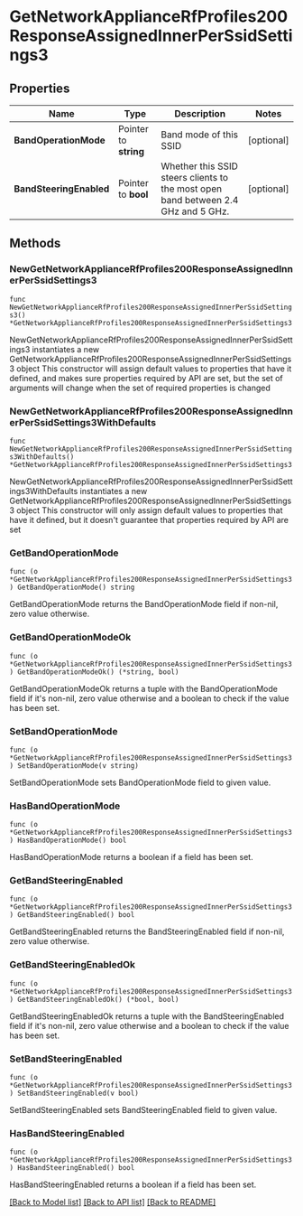# GetNetworkApplianceRfProfiles200ResponseAssignedInnerPerSsidSettings3

## Properties

Name | Type | Description | Notes
------------ | ------------- | ------------- | -------------
**BandOperationMode** | Pointer to **string** | Band mode of this SSID | [optional] 
**BandSteeringEnabled** | Pointer to **bool** | Whether this SSID steers clients to the most open band between 2.4 GHz and 5 GHz. | [optional] 

## Methods

### NewGetNetworkApplianceRfProfiles200ResponseAssignedInnerPerSsidSettings3

`func NewGetNetworkApplianceRfProfiles200ResponseAssignedInnerPerSsidSettings3() *GetNetworkApplianceRfProfiles200ResponseAssignedInnerPerSsidSettings3`

NewGetNetworkApplianceRfProfiles200ResponseAssignedInnerPerSsidSettings3 instantiates a new GetNetworkApplianceRfProfiles200ResponseAssignedInnerPerSsidSettings3 object
This constructor will assign default values to properties that have it defined,
and makes sure properties required by API are set, but the set of arguments
will change when the set of required properties is changed

### NewGetNetworkApplianceRfProfiles200ResponseAssignedInnerPerSsidSettings3WithDefaults

`func NewGetNetworkApplianceRfProfiles200ResponseAssignedInnerPerSsidSettings3WithDefaults() *GetNetworkApplianceRfProfiles200ResponseAssignedInnerPerSsidSettings3`

NewGetNetworkApplianceRfProfiles200ResponseAssignedInnerPerSsidSettings3WithDefaults instantiates a new GetNetworkApplianceRfProfiles200ResponseAssignedInnerPerSsidSettings3 object
This constructor will only assign default values to properties that have it defined,
but it doesn't guarantee that properties required by API are set

### GetBandOperationMode

`func (o *GetNetworkApplianceRfProfiles200ResponseAssignedInnerPerSsidSettings3) GetBandOperationMode() string`

GetBandOperationMode returns the BandOperationMode field if non-nil, zero value otherwise.

### GetBandOperationModeOk

`func (o *GetNetworkApplianceRfProfiles200ResponseAssignedInnerPerSsidSettings3) GetBandOperationModeOk() (*string, bool)`

GetBandOperationModeOk returns a tuple with the BandOperationMode field if it's non-nil, zero value otherwise
and a boolean to check if the value has been set.

### SetBandOperationMode

`func (o *GetNetworkApplianceRfProfiles200ResponseAssignedInnerPerSsidSettings3) SetBandOperationMode(v string)`

SetBandOperationMode sets BandOperationMode field to given value.

### HasBandOperationMode

`func (o *GetNetworkApplianceRfProfiles200ResponseAssignedInnerPerSsidSettings3) HasBandOperationMode() bool`

HasBandOperationMode returns a boolean if a field has been set.

### GetBandSteeringEnabled

`func (o *GetNetworkApplianceRfProfiles200ResponseAssignedInnerPerSsidSettings3) GetBandSteeringEnabled() bool`

GetBandSteeringEnabled returns the BandSteeringEnabled field if non-nil, zero value otherwise.

### GetBandSteeringEnabledOk

`func (o *GetNetworkApplianceRfProfiles200ResponseAssignedInnerPerSsidSettings3) GetBandSteeringEnabledOk() (*bool, bool)`

GetBandSteeringEnabledOk returns a tuple with the BandSteeringEnabled field if it's non-nil, zero value otherwise
and a boolean to check if the value has been set.

### SetBandSteeringEnabled

`func (o *GetNetworkApplianceRfProfiles200ResponseAssignedInnerPerSsidSettings3) SetBandSteeringEnabled(v bool)`

SetBandSteeringEnabled sets BandSteeringEnabled field to given value.

### HasBandSteeringEnabled

`func (o *GetNetworkApplianceRfProfiles200ResponseAssignedInnerPerSsidSettings3) HasBandSteeringEnabled() bool`

HasBandSteeringEnabled returns a boolean if a field has been set.


[[Back to Model list]](../README.md#documentation-for-models) [[Back to API list]](../README.md#documentation-for-api-endpoints) [[Back to README]](../README.md)


